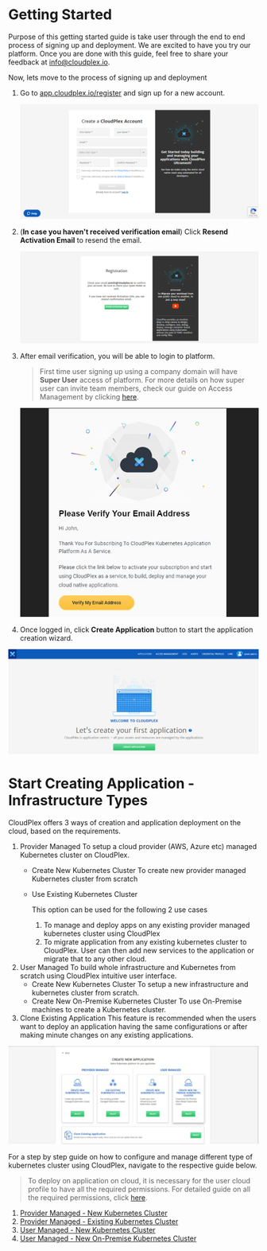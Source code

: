 # Getting Started

Purpose of this getting started guide is take user through the end to end process of signing up and deployment. We are excited to have you try our platform. Once you are done with this guide, feel free to share your feedback at info@cloudplex.io. 

Now, lets move to the process of signing up and deployment

1. Go to [app.cloudplex.io/register](https://app.cloudplex.io/register) and sign up for a new account. 

   ![0](imgs/0.jpg)

2. (**In case you haven't received verification email**) Click **Resend Activation Email** to resend the email.

   ![0.01](imgs/0.01.jpg)

3. After email verification, you will be able to login to platform.

   > First time user signing up using a company domain will have **Super User** access of platform.  For more details on how super user can invite team members, check our guide on Access Management by clicking [here](/pages/user-guide/components/access-management/access-management).

   ![0.1](imgs/0.1.jpg)

4. Once logged in, click **Create Application** button to start the application creation wizard. 

![1](imgs/1.jpg)

# Start Creating Application - Infrastructure Types

CloudPlex offers 3 ways of creation and application deployment on the cloud, based on the requirements. 

1. Provider Managed
   To setup a cloud provider (AWS, Azure etc) managed Kubernetes cluster on CloudPlex.
   - Create New Kubernetes Cluster
     To create new provider managed Kubernetes cluster from scratch
     
   - Use Existing Kubernetes Cluster

     This option can be used for the following 2 use cases

     1. To manage and deploy apps on any existing provider managed kubernetes cluster using CloudPlex
     2. To migrate application from any existing kubernetes cluster to CloudPlex. User can then add new services to the application or migrate that to any other cloud.
2. User Managed
   To build whole infrastructure and Kubernetes from scratch using CloudPlex intuitive user interface.
   - Create New Kubernetes Cluster
     To setup a new infrastructure and kubernetes cluster from scratch.
   - Create New On-Premise Kubernetes Cluster
     To use On-Premise machines to create a Kubernetes cluster.
3. Clone Existing Application
   This feature is recommended when the users want to deploy an application having the same configurations or after making minute changes on any existing applications.

![1.1](imgs/1.1.jpg)

For a step by step guide on how to configure and manage different type of kubernetes cluster using CloudPlex, navigate to the respective guide below.

> To deploy on application on cloud, it is necessary for the user cloud profile to have all the required permissions. For detailed guide on all the required permissions, click [here](/pages/user-guide/components/cloud-authorization-level/cloud-authorization-level).

1. [Provider Managed - New Kubernetes Cluster](/pages/user-guide/getting-started/pm-new-cluster/pm-new-cluster?id=provider-managed-new-kubernetes-cluster)
2. [Provider Managed - Existing Kubernetes Cluster](/pages/user-guide/getting-started/pm-existing-cluster/pm-existing-cluster?id=provider-managed-existing-kubernetes-cluster)
3. [User Managed - New Kubernetes Cluster](/pages/user-guide/getting-started/um-new-cluster/um-new-cluster?id=user-managed-new-kubernetes-cluster)
4. [User Managed - New On-Premise Kubernetes Cluster](/pages/user-guide/getting-started/um-new-op-cluster/um-new-op-cluster?id=user-managed-new-on-premise-kubernetes-cluster)
